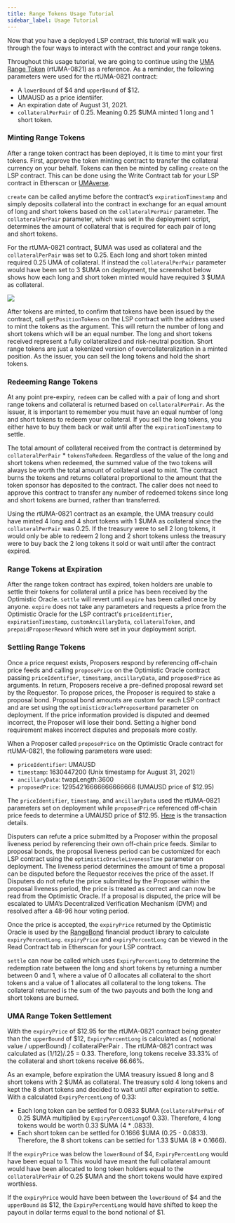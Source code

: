 ```yaml
---
title: Range Tokens Usage Tutorial
sidebar_label: Usage Tutorial
---
```


Now that you have a deployed LSP contract, this tutorial will walk you through the four ways to interact with the contract and your range tokens.

Throughout this usage tutorial, we are going to continue using the [UMA Range Token](https://umaverse.vercel.app/0x372802d8A2D69bB43872a1AABe2bd403a0FafA1F) (rtUMA-0821) as a reference. As a reminder, the following parameters were used for the rtUMA-0821 contract:
- A `lowerBound` of $4 and `upperBound` of $12. 
- UMAUSD as a price identiifer.
- An expiration date of August 31, 2021.
- `collateralPerPair` of 0.25. Meaning 0.25 $UMA minted 1 long and 1 short token.

### Minting Range Tokens

After a range token contract has been deployed, it is time to mint your first tokens. First, approve the token minting contract to transfer the collateral currency on your behalf. Tokens can then be minted by calling `create` on the LSP contract. This can be done using the Write Contract tab for your LSP contract in Etherscan or [UMAverse](https://umaverse.vercel.app/). 

`create` can be called anytime before the contract’s `expirationTimestamp` and simply deposits collateral into the contract in exchange for an equal amount of long and short tokens based on the `collateralPerPair` parameter. The `collateralPerPair` parameter, which was set in the deployment script, determines the amount of collateral that is required for each pair of long and short tokens. 

For the rtUMA-0821 contract, $UMA was used as collateral and the `collateralPerPair` was set to 0.25. Each long and short token minted required 0.25 UMA of collateral. If instead the `collateralPerPair` parameter would have been set to 3 $UMA on deployment, the screenshot below shows how each long and short token minted would have required 3 $UMA as collateral.

![](/docs/range-tokens/range-token-mint.png)

After tokens are minted, to confirm that tokens have been issued by the contract, call `getPositionTokens` on the LSP contract with the address used to mint the tokens as the argument. This will return the number of long and short tokens which will be an equal number. The long and short tokens received represent a fully collateralized and risk-neutral position. Short range tokens are just a tokenized version of overcollateralization in a minted position. As the issuer, you can sell the long tokens and hold the short tokens. 

### Redeeming Range Tokens

At any point pre-expiry, `redeem` can be called with a pair of long and short range tokens and collateral is returned based on `collateralPerPair`. As the issuer, it is important to remember you must have an equal number of long and short tokens to redeem your collateral. If you sell the long tokens, you either have to buy them back or wait until after the `expirationTimestamp` to settle.

The total amount of collateral received from the contract is determined by `collateralPerPair` * `tokensToRedeem`. Regardless of the value of the long and short tokens when redeemed, the summed value of the two tokens will always be worth the total amount of collateral used to mint. The contract burns the tokens and returns collateral proportional to the amount that the token sponsor has deposited to the contract. The caller does not need to approve this contract to transfer any number of redeemed tokens since long and short tokens are burned, rather than transferred.

Using the rtUMA-0821 contract as an example, the UMA treasury could have minted 4 long and 4 short tokens with 1 $UMA as collateral since the `collateralPerPair` was 0.25. If the treasury were to sell 2 long tokens, it would only be able to redeem 2 long and 2 short tokens unless the treasury were to buy back the 2 long tokens it sold or wait until after the contract expired.

### Range Tokens at Expiration

After the range token contract has expired, token holders are unable to settle their tokens for collateral until a price has been received by the Optimistic Oracle. `settle` will revert until `expire` has been called once by anyone. `expire` does not take any parameters and requests a price from the Optimistic Oracle for the LSP contract's `priceIdentifier`, `expirationTimestamp`, `customAncillaryData`, `collateralToken`, and `prepaidProposerReward` which were set in your deployment script.

### Settling Range Tokens 

Once a price request exists, Proposers respond by referencing off-chain price feeds and calling `proposePrice` on the Optimistic Oracle contract passing `priceIdentifier`, `timestamp`, `ancillaryData`, and `proposedPrice` as arguments. In return, Proposers receive a pre-defined proposal reward set by the Requestor. To propose prices, the Proposer is required to stake a proposal bond. Proposal bond amounts are custom for each LSP contract and are set using the `optimisticOracleProposerBond` parameter on deployment. If the price information provided is disputed and deemed incorrect, the Proposer will lose their bond. Setting a higher bond requirement makes incorrect disputes and proposals more costly.

When a Proposer called `proposePrice` on the Optimistic Oracle contract for rtUMA-0821, the following parameters were used: 
- `priceIdentifier`: UMAUSD
- `timestamp`: 1630447200 (Unix timestamp for August 31, 2021)
- `ancillaryData`: twapLength:3600
- `proposedPrice`: 12954216666666666666 (UMAUSD price of $12.95)

The `priceIdentifier`, `timestamp`, and `ancillaryData` used the rtUMA-0821 parameters set on deployment while `proposedPrice` referenced off-chain price feeds to determine a UMAUSD price of $12.95. [Here](https://etherscan.io/tx/0xf29fe9afbf1da5cb5c65b98301743f7e9d44918afa57cc7ccdad199dc495d877) is the transaction details.

Disputers can refute a price submitted by a Proposer within the proposal liveness period by referencing their own off-chain price feeds. Similar to proposal bonds, the proposal liveness period can be customized for each LSP contract using the `optimisticOracleLivenessTime` parameter on deployment. The liveness period determines the amount of time a proposal can be disputed before the Requestor receives the price of the asset. If Disputers do not refute the price submitted by the Proposer within the proposal liveness period, the price is treated as correct and can now be read from the Optimistic Oracle. If a proposal is disputed, the price will be escalated to UMA’s Decentralized Verification Mechanism (DVM) and resolved after a 48-96 hour voting period.

Once the price is accepted, the `expiryPrice` returned by the Optimistic Oracle is used by the [RangeBond](https://github.com/UMAprotocol/protocol/blob/master/packages/core/contracts/financial-templates/common/financial-product-libraries/long-short-pair-libraries/RangeBondLongShortPairFinancialProductLibrary.sol) financial product library to calculate `expiryPercentLong`. `expiryPrice` and `expiryPercentLong` can be viewed in the Read Contract tab in Etherscan for your LSP contract.

`settle` can now be called which uses `ExpiryPercentLong` to determine the redemption rate between the long and short tokens by returning a number between 0 and 1, where a value of 0 allocates all collateral to the short tokens and a value of 1 allocates all collateral to the long tokens. The collateral returned is the sum of the two payouts and both the long and short tokens are burned.

### UMA Range Token Settlement 

With the `expiryPrice` of $12.95 for the rtUMA-0821 contract being greater than the `upperBound` of $12, `ExpiryPercentLong` is calculated as ( notional value / upperBound) / collateralPerPair . The rtUMA-0821 contract was calculated as (1/12)/.25 = 0.33. Therefore, long tokens receive 33.33% of the collateral and short tokens receive 66.66%.

As an example, before expiration the UMA treasury issued 8 long and 8 short tokens with 2 $UMA as collateral. The treasury sold 4 long tokens and kept the 8 short tokens and decided to wait until after expiration to settle. With a calculated `ExpiryPercentLong` of 0.33:
- Each long token can be settled for 0.0833 $UMA (`collateralPerPair` of 0.25 $UMA multiplied by `ExpiryPercentLong`of 0.33). Therefore, 4 long tokens would be worth 0.33 $UMA (4 * .0833).
- Each short token can be settled for 0.1666 $UMA (0.25 - 0.0833). Therefore, the 8 short tokens can be settled for 1.33 $UMA (8 * 0.1666).

If the `expiryPrice` was below the `lowerBound` of $4, `ExpiryPercentLong` would have been equal to 1. This would have meant the full collateral amount would have been allocated to long token holders equal to the `collateralPerPair` of 0.25 $UMA and the short tokens would have expired worthless.

If the `expiryPrice` would have been between the `lowerBound` of $4 and the `upperBound` as $12, the `ExpiryPercentLong` would have shifted to keep the payout in dollar terms equal to the bond notional of $1.

